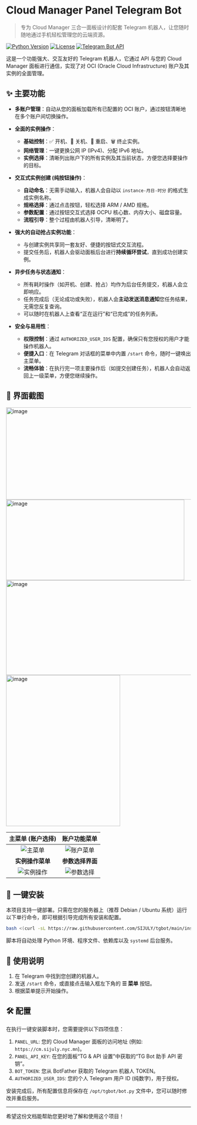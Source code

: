 # Cloud Manager Panel Telegram Bot

> 专为 Cloud Manager 三合一面板设计的配套 Telegram 机器人，让您随时随地通过手机轻松管理您的云端资源。

[![Python Version](https://img.shields.io/badge/python-3.8%2B-blue.svg)](https://www.python.org/downloads/)
[![License](https://img.shields.io/badge/license-MIT-green.svg)](https://opensource.org/licenses/MIT)
[![Telegram Bot API](https://img.shields.io/badge/Telegram%20Bot%20API-v6.x-blue.svg)](https://core.telegram.org/bots/api)

这是一个功能强大、交互友好的 Telegram 机器人，它通过 API 与您的 Cloud Manager 面板进行通信，实现了对 OCI (Oracle Cloud Infrastructure) 账户及其实例的全面管理。

## ✨ 主要功能

-   **多账户管理**：自动从您的面板加载所有已配置的 OCI 账户，通过按钮清晰地在多个账户间切换操作。

-   **全面的实例操作**：
    -   **基础控制**：✅ 开机、🛑 关机、🔄 重启、🗑️ 终止实例。
    -   **网络管理**：一键更换公网 IP (IPv4)、分配 IPv6 地址。
    -   **实例选择**：清晰列出账户下的所有实例及其当前状态，方便您选择要操作的目标。

-   **交互式实例创建 (纯按钮操作)**：
    -   **自动命名**：无需手动输入，机器人会自动以 `instance-月日-时分` 的格式生成实例名称。
    -   **规格选择**：通过点击按钮，轻松选择 ARM / AMD 规格。
    -   **参数配置**：通过按钮交互式选择 OCPU 核心数、内存大小、磁盘容量。
    -   **流程引导**：整个过程由机器人引导，清晰明了。

-   **强大的自动抢占实例功能**：
    -   与创建实例共享同一套友好、便捷的按钮式交互流程。
    -   提交任务后，机器人会驱动面板后台进行**持续循环尝试**，直到成功创建实例。

-   **异步任务与状态通知**：
    -   所有耗时操作（如开机、创建、抢占）均作为后台任务提交，机器人会立即响应。
    -   任务完成后（无论成功或失败），机器人会**主动发送消息通知**您任务结果，无需您反复查询。
    -   可以随时在机器人上查看“正在运行”和“已完成”的任务列表。

-   **安全与易用性**：
    -   **权限控制**：通过 `AUTHORIZED_USER_IDS` 配置，确保只有您授权的用户才能操作机器人。
    -   **便捷入口**：在 Telegram 对话框的菜单中内置 `/start` 命令，随时一键唤出主菜单。
    -   **流畅体验**：在执行完一项主要操作后（如提交创建任务），机器人会自动返回上一级菜单，方便您继续操作。

## 📸 界面截图

<img width="613" height="251" alt="image" src="https://github.com/user-attachments/assets/c35e39ec-f5f9-400b-87b6-8a6cc6782b1d" />

<img width="486" height="219" alt="image" src="https://github.com/user-attachments/assets/2047881f-1caa-4e75-a704-5823183fc2f6" />

<img width="561" height="258" alt="image" src="https://github.com/user-attachments/assets/62acfcdd-b53e-47fe-ba77-f8ce7ea8e077" />


<img width="311" height="411" alt="image" src="https://github.com/user-attachments/assets/f58fc9de-cf9d-4615-b6ad-0ab59e807c2b" />




| 主菜单 (账户选择) | 账户功能菜单 |
| :---: | :---: |
| ![主菜单](path/to/your/main_menu.jpg) | ![账户菜单](path/to/your/account_menu.jpg) |
| **实例操作菜单** | **参数选择界面** |
| ![实例操作](path/to/your/instance_actions.jpg) | ![参数选择](path/to/your/param_selection.jpg) |

## 🚀 一键安装

本项目支持一键部署。只需在您的服务器上（推荐 Debian / Ubuntu 系统）运行以下单行命令，即可根据引导完成所有安装和配置。

```bash
bash <(curl -sL https://raw.githubusercontent.com/SIJULY/tgbot/main/install_tgbot.sh)
```

脚本将自动处理 Python 环境、程序文件、依赖库以及 `systemd` 后台服务。

## 📖 使用说明

1.  在 Telegram 中找到您创建的机器人。
2.  发送 `/start` 命令，或直接点击输入框左下角的 **☰ 菜单** 按钮。
3.  根据菜单提示开始操作。

## 🛠️ 配置

在执行一键安装脚本时，您需要提供以下四项信息：

1.  `PANEL_URL`: 您的 Cloud Manager 面板的访问地址 (例如: `https://cm.sijuly.nyc.mn`)。
2.  `PANEL_API_KEY`: 在您的面板“TG & API 设置”中获取的“TG Bot 助手 API 密钥”。
3.  `BOT_TOKEN`: 您从 BotFather 获取的 Telegram 机器人 TOKEN。
4.  `AUTHORIZED_USER_IDS`: 您的个人 Telegram 用户 ID (纯数字)，用于授权。

安装完成后，所有配置信息将保存在 `/opt/tgbot/bot.py` 文件中，您可以随时修改并重启服务。

---

希望这份文档能帮助您更好地了解和使用这个项目！
